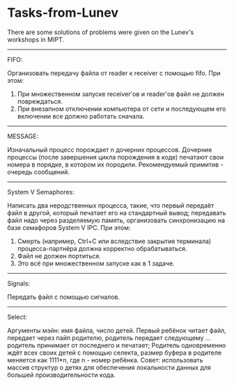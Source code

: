 Tasks-from-Lunev
================
There are some solutions of problems were given on the Lunev's workshops in MIPT.

_________________

FIFO:

Организовать передачу файла от reader к receiver с помощью fifo.
При этом:
1. При множественном запуске receiver'ов и reader'ов файл не должен повреждаться.
2. При внезапном отключении компьютера от сети и последующем его включении все должно работать сначала.

_________________

MESSAGE:

Изначальный процесс порождает n дочерних процессов.
Дочерние процессы (после завершения цикла порождения в коде) печатают свои номера в порядке, в котором их породили.
Рекомендуемый примитив - очередь сообщений.

_________________

System V Semaphores:

Написать два неродственных процесса, такие, что первый передаёт файл в другой, который печатает его на стандартный вывод; передавать файл надо через разделяемую память, организовать синхронизацию на базе семафоров System V IPC.
При этом:
1. Смерть (например, Ctrl+C или вследствие закрытия терминала) процесса-партнёра должна корректно обрабатываться.
2. Файл не должен портиться.
3. Это всё при множественном запуске как в 1 задаче.


_________________

Signals:
 
Передать файл с помощью сигналов.

_________________

Select:

Аргументы мэйн: имя файла, число детей.
Первый ребёнок читает файл, передает через пайп родителю, родитель передает следующему ... родитель принимает от последнего и печатает;
Родитель одновременно ждёт всех своих детей с помощью селекта, размер буфера в родителе меняется как 1111*n, где n - номер ребёнка.
Совет: 
использовать массив структур о детях для обеспечения локальности данных для большей производительности кода.
